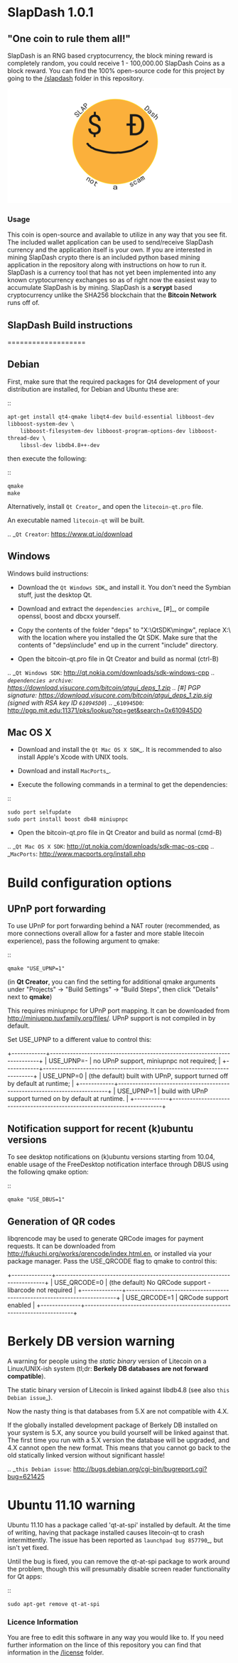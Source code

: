 # SlapDash 1.0.1

## "One coin to rule them all!"

SlapDash is an RNG based cryptocurrency, the block mining reward is completely random, you could receive 1 - 100,000.00 SlapDash Coins as a block reward.
You can find the 100% open-source code for this project by going to the [/slapdash](https://github.com/limiteci/SlapDash/tree/main/SlapDash) folder in this repository.

![](SlapDash/esc/SlapDash.png)

### Usage

This coin is open-source and available to utilize in any way that you see fit. The included wallet application can be used to send/receive SlapDash currency and the application itself is your own. If you are interested in mining SlapDash crypto there is an included python based mining application in the repository along with instructions on how to run it. SlapDash is a currency tool that has not yet been implemented into any known cryptocurrency exchanges so as of right now the easiest way to accumulate SlapDash is by mining. SlapDash is a **scrypt** based cryptocurrency unlike the SHA256 blockchain that the **Bitcoin Network** runs off of.

 ## SlapDash Build instructions
===================

Debian
-------

First, make sure that the required packages for Qt4 development of your
distribution are installed, for Debian and Ubuntu these are:

::

    apt-get install qt4-qmake libqt4-dev build-essential libboost-dev libboost-system-dev \
        libboost-filesystem-dev libboost-program-options-dev libboost-thread-dev \
        libssl-dev libdb4.8++-dev

then execute the following:

::

    qmake
    make

Alternatively, install `Qt Creator`_ and open the `litecoin-qt.pro` file.

An executable named `litecoin-qt` will be built.

.. _`Qt Creator`: https://www.qt.io/download

Windows
--------

Windows build instructions:

- Download the `Qt Windows SDK`_ and install it. You don't need the Symbian stuff, just the desktop Qt.

- Download and extract the `dependencies archive`_  [#]_, or compile openssl, boost and dbcxx yourself.

- Copy the contents of the folder "deps" to "X:\\QtSDK\\mingw", replace X:\\ with the location where you installed the Qt SDK. Make sure that the contents of "deps\\include" end up in the current "include" directory.

- Open the bitcoin-qt.pro file in Qt Creator and build as normal (ctrl-B)

.. _`Qt Windows SDK`: http://qt.nokia.com/downloads/sdk-windows-cpp
.. _`dependencies archive`: https://download.visucore.com/bitcoin/qtgui_deps_1.zip
.. [#] PGP signature: https://download.visucore.com/bitcoin/qtgui_deps_1.zip.sig (signed with RSA key ID `610945D0`_)
.. _`610945D0`: http://pgp.mit.edu:11371/pks/lookup?op=get&search=0x610945D0


Mac OS X
--------

- Download and install the `Qt Mac OS X SDK`_. It is recommended to also install Apple's Xcode with UNIX tools.

- Download and install `MacPorts`_.

- Execute the following commands in a terminal to get the dependencies:

::

	sudo port selfupdate
	sudo port install boost db48 miniupnpc

- Open the bitcoin-qt.pro file in Qt Creator and build as normal (cmd-B)

.. _`Qt Mac OS X SDK`: http://qt.nokia.com/downloads/sdk-mac-os-cpp
.. _`MacPorts`: http://www.macports.org/install.php


Build configuration options
============================

UPnP port forwarding
---------------------

To use UPnP for port forwarding behind a NAT router (recommended, as more connections overall allow for a faster and more stable litecoin experience), pass the following argument to qmake:

::

    qmake "USE_UPNP=1"

(in **Qt Creator**, you can find the setting for additional qmake arguments under "Projects" -> "Build Settings" -> "Build Steps", then click "Details" next to **qmake**)

This requires miniupnpc for UPnP port mapping.  It can be downloaded from
http://miniupnp.tuxfamily.org/files/.  UPnP support is not compiled in by default.

Set USE_UPNP to a different value to control this:

+------------+--------------------------------------------------------------------------+
| USE_UPNP=- | no UPnP support, miniupnpc not required;                                 |
+------------+--------------------------------------------------------------------------+
| USE_UPNP=0 | (the default) built with UPnP, support turned off by default at runtime; |
+------------+--------------------------------------------------------------------------+
| USE_UPNP=1 | build with UPnP support turned on by default at runtime.                 |
+------------+--------------------------------------------------------------------------+

Notification support for recent (k)ubuntu versions
---------------------------------------------------

To see desktop notifications on (k)ubuntu versions starting from 10.04, enable usage of the
FreeDesktop notification interface through DBUS using the following qmake option:

::

    qmake "USE_DBUS=1"

Generation of QR codes
-----------------------

libqrencode may be used to generate QRCode images for payment requests. 
It can be downloaded from http://fukuchi.org/works/qrencode/index.html.en, or installed via your package manager. Pass the USE_QRCODE 
flag to qmake to control this:

+--------------+--------------------------------------------------------------------------+
| USE_QRCODE=0 | (the default) No QRCode support - libarcode not required                 |
+--------------+--------------------------------------------------------------------------+
| USE_QRCODE=1 | QRCode support enabled                                                   |
+--------------+--------------------------------------------------------------------------+


Berkely DB version warning
==========================

A warning for people using the *static binary* version of Litecoin on a Linux/UNIX-ish system (tl;dr: **Berkely DB databases are not forward compatible**).

The static binary version of Litecoin is linked against libdb4.8 (see also `this Debian issue`_).

Now the nasty thing is that databases from 5.X are not compatible with 4.X.

If the globally installed development package of Berkely DB installed on your system is 5.X, any source you
build yourself will be linked against that. The first time you run with a 5.X version the database will be upgraded,
and 4.X cannot open the new format. This means that you cannot go back to the old statically linked version without
significant hassle!

.. _`this Debian issue`: http://bugs.debian.org/cgi-bin/bugreport.cgi?bug=621425

Ubuntu 11.10 warning
====================

Ubuntu 11.10 has a package called 'qt-at-spi' installed by default.  At the time of writing, having that package
installed causes litecoin-qt to crash intermittently.  The issue has been reported as `launchpad bug 857790`_, but
isn't yet fixed.

Until the bug is fixed, you can remove the qt-at-spi package to work around the problem, though this will presumably
disable screen reader functionality for Qt apps:

::

    sudo apt-get remove qt-at-spi
    
### Licence Information

 You are free to edit this software in any way you would like to. If you need further information on the lince of this repository you can find that information in the [/license](https://github.com/limiteci/SlapDash/blob/main/LICENSE) folder.



